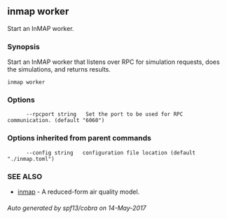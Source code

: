 ## inmap worker

Start an InMAP worker.

### Synopsis


Start an InMAP worker that listens over RPC for simulation requests,
		does the simulations, and returns results.

```
inmap worker
```

### Options

```
      --rpcport string   Set the port to be used for RPC communication. (default "6060")
```

### Options inherited from parent commands

```
      --config string   configuration file location (default "./inmap.toml")
```

### SEE ALSO
* [inmap](inmap.md)	 - A reduced-form air quality model.

###### Auto generated by spf13/cobra on 14-May-2017
